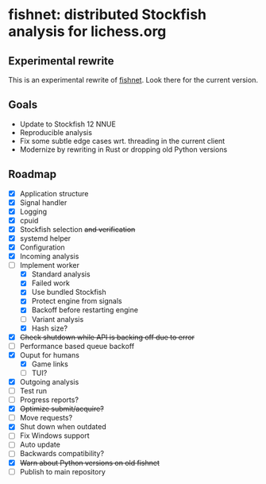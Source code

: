 fishnet: distributed Stockfish analysis for lichess.org
=======================================================

Experimental rewrite
--------------------

This is an experimental rewrite of [fishnet](https://github.com/niklasf/fishnet).
Look there for the current version.

Goals
-----

* Update to Stockfish 12 NNUE
* Reproducible analysis
* Fix some subtle edge cases wrt. threading in the current client
* Modernize by rewriting in Rust or dropping old Python versions

Roadmap
-------

* [x] Application structure
* [x] Signal handler
* [x] Logging
* [x] cpuid
* [x] Stockfish selection ~~and verification~~
* [x] systemd helper
* [x] Configuration
* [x] Incoming analysis
* [ ] Implement worker
  * [x] Standard analysis
  * [x] Failed work
  * [x] Use bundled Stockfish
  * [x] Protect engine from signals
  * [x] Backoff before restarting engine
  * [ ] Variant analysis
  * [x] Hash size?
* [x] ~~Check shutdown while API is backing off due to error~~
* [ ] Performance based queue backoff
* [x] Ouput for humans
  * [x] Game links
  * [ ] TUI?
* [x] Outgoing analysis
* [ ] Test run
* [ ] Progress reports?
* [x] ~~Optimize submit/acquire?~~
* [ ] Move requests?
* [x] Shut down when outdated
* [ ] Fix Windows support
* [ ] Auto update
* [ ] Backwards compatibility?
* [x] ~~Warn about Python versions on old fishnet~~
* [ ] Publish to main repository
